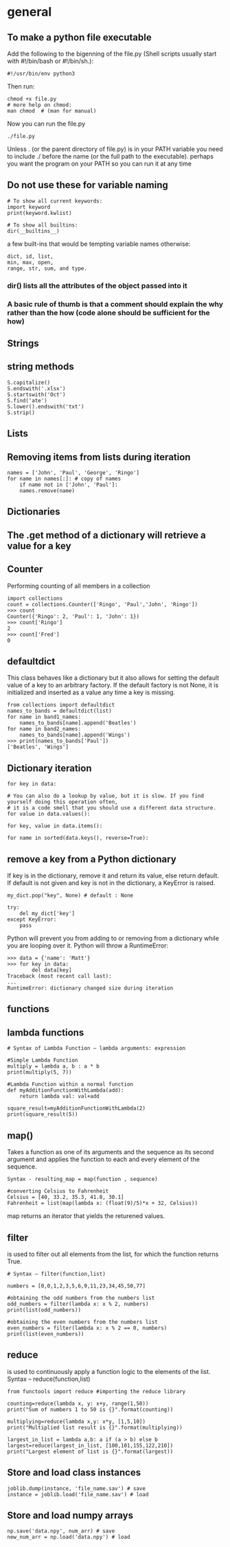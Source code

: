 # general

## To make a python file executable

Add the following to the bigenning of the file.py (Shell scripts usually start with #!/bin/bash or #!/bin/sh.):

    #!/usr/bin/env python3

Then run:

    chmod +x file.py
    # more help on chmod:
    man chmod  # (man for manual)

Now you can run the file.py

    ./file.py

Unless . (or the parent directory of file.py) is in your PATH variable you need to include ./ before the name (or the full path to the executable).
perhaps you want the program on your PATH so you can run it at any time

## Do not use these for variable naming

    # To show all current keywords:
    import keyword
    print(keyword.kwlist)
    
    # To show all builtins:
    dir(__builtins__)

a few built-ins that would be tempting variable names otherwise:

    dict, id, list,
    min, max, open, 
    range, str, sum, and type.

### dir() lists all the attributes of the object passed into it

### A basic rule of thumb is that a comment should explain the why rather than the how (code alone should be sufficient for the how)

## Strings

## string methods

    S.capitalize()
    S.endswith('.xlsx')
    S.startswith('Oct')
    S.find('ate')
    S.lower().endswith('txt')
    S.strip()

## Lists

## Removing items from lists during iteration

    names = ['John', 'Paul', 'George', 'Ringo']
    for name in names[:]: # copy of names
        if name not in ['John', 'Paul']:
        names.remove(name)

## Dictionaries

## The .get method of a dictionary will retrieve a value for a key

## Counter

Performing counting of all members in a collection

    import collections
    count = collections.Counter(['Ringo', 'Paul','John', 'Ringo'])
    >>> count
    Counter({'Ringo': 2, 'Paul': 1, 'John': 1})
    >>> count['Ringo']
    2
    >>> count['Fred']
    0

## defaultdict

This class behaves like a dictionary but it also allows for setting the default value of a key to an arbitrary factory. If the default factory is not None, it is initialized and inserted as a value any time a key is missing.

    from collections import defaultdict
    names_to_bands = defaultdict(list)
    for name in band1_names:
        names_to_bands[name].append('Beatles')
    for name in band2_names:
        names_to_bands[name].append('Wings')
    >>> print(names_to_bands['Paul'])
    ['Beatles', 'Wings']

## Dictionary iteration

    for key in data:
    
    # You can also do a lookup by value, but it is slow. If you find yourself doing this operation often, 
    # it is a code smell that you should use a different data structure.
    for value in data.values():
    
    for key, value in data.items():
    
    for name in sorted(data.keys(), reverse=True):

## remove a key from a Python dictionary

If key is in the dictionary, remove it and return its value, else return default.
If default is not given and key is not in the dictionary, a KeyError is raised.

    my_dict.pop("key", None) # default : None
    
    try:
        del my_dict['key']
    except KeyError:
        pass

Python will prevent you from adding to or removing from a dictionary while you are looping over it.
Python will throw a RuntimeError:

    >>> data = {'name': 'Matt'}
    >>> for key in data:
            del data[key]
    Traceback (most recent call last):
    ...
    RuntimeError: dictionary changed size during iteration

## functions

## lambda functions

    # Syntax of Lambda Function – lambda arguments: expression
    
    #Simple Lambda Function
    multiply = lambda a, b : a * b
    print(multiply(5, 7))
    
    #Lambda Function within a normal function
    def myAdditionFunctionWithLambda(add):
        return lambda val: val+add
        
    square_result=myAdditionFunctionWithLambda(2)
    print(square_result(5))

## map()

Takes a function as one of its arguments and the sequence as its second argument and applies the function to each and every element of the sequence.

    Syntax - resulting_map = map(function , sequence)

    #converting Celsius to Fahrenheit
    Celsius = [40, 33.2, 35.3, 41.8, 30.1]
    Fahrenheit = list(map(lambda x: (float(9)/5)*x + 32, Celsius))

map returns an iterator that yields the returened values.

## filter

is used to filter out all elements from the list, for which the function returns True.

    # Syntax – filter(function,list)
    
    numbers = [0,0,1,2,3,5,6,9,11,23,34,45,50,77]
    
    #obtaining the odd numbers from the numbers list
    odd_numbers = filter(lambda x: x % 2, numbers)
    print(list(odd_numbers))
    
    #obtaining the even numbers from the numbers list
    even_numbers = filter(lambda x: x % 2 == 0, numbers)
    print(list(even_numbers))

## reduce

is used to continuously apply a function logic to the elements of the list.
Syntax – reduce(function,list)

    from functools import reduce #importing the reduce library
    
    counting=reduce(lambda x, y: x+y, range(1,50))
    print("Sum of numbers 1 to 50 is {}".format(counting))
    
    multiplying=reduce(lambda x,y: x*y, [1,5,10])
    print("Multiplied list result is {}".format(multiplying))
    
    largest_in_list = lambda a,b: a if (a > b) else b
    largest=reduce(largest_in_list, [100,101,155,122,210])
    print("Largest element of list is {}".format(largest))

## Store and load class instances

    joblib.dump(instance, 'file_name.sav') # save
    instance = joblib.load('file_name.sav') # load

## Store and load numpy arrays

    np.save('data.npy', num_arr) # save
    new_num_arr = np.load('data.npy') # load
